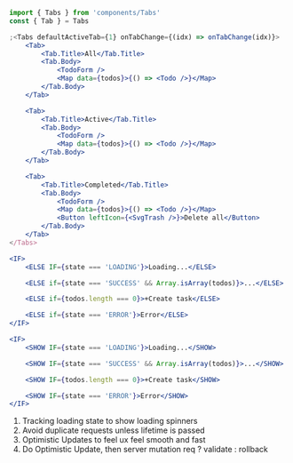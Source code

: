 ```jsx
import { Tabs } from 'components/Tabs'
const { Tab } = Tabs

;<Tabs defaultActiveTab={1} onTabChange={(idx) => onTabChange(idx)}>
    <Tab>
        <Tab.Title>All</Tab.Title>
        <Tab.Body>
            <TodoForm />
            <Map data={todos}>{() => <Todo />}</Map>
        </Tab.Body>
    </Tab>

    <Tab>
        <Tab.Title>Active</Tab.Title>
        <Tab.Body>
            <TodoForm />
            <Map data={todos}>{() => <Todo />}</Map>
        </Tab.Body>
    </Tab>

    <Tab>
        <Tab.Title>Completed</Tab.Title>
        <Tab.Body>
            <TodoForm />
            <Map data={todos}>{() => <Todo />}</Map>
            <Button leftIcon={<SvgTrash />}>Delete all</Button>
        </Tab.Body>
    </Tab>
</Tabs>
```

```jsx
<IF>
    <ELSE IF={state === 'LOADING'}>Loading...</ELSE>

    <ELSE if={state === 'SUCCESS' && Array.isArray(todos)}>...</ELSE>

    <ELSE if={todos.length === 0}>+Create task</ELSE>

    <ELSE if={state === 'ERROR'}>Error</ELSE>
</IF>
```

```jsx
<IF>
    <SHOW IF={state === 'LOADING'}>Loading...</SHOW>

    <SHOW IF={state === 'SUCCESS' && Array.isArray(todos)}>...</SHOW>

    <SHOW IF={todos.length === 0}>+Create task</SHOW>

    <SHOW IF={state === 'ERROR'}>Error</SHOW>
</IF>
```

1. Tracking loading state to show loading spinners
2. Avoid duplicate requests unless lifetime is passed
3. Optimistic Updates to feel ux feel smooth and fast
4. Do Optimistic Update, then server mutation req ? validate : rollback
